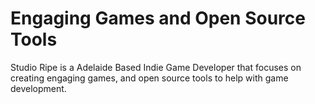 
# Engaging Games and Open Source Tools

Studio Ripe is a Adelaide Based Indie Game Developer that focuses on creating engaging games, and open source tools to help with game development.
